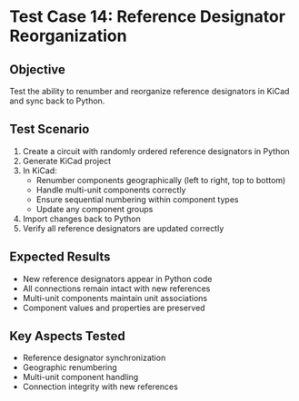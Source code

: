 # Test Case 14: Reference Designator Reorganization

## Objective
Test the ability to renumber and reorganize reference designators in KiCad and sync back to Python.

## Test Scenario
1. Create a circuit with randomly ordered reference designators in Python
2. Generate KiCad project
3. In KiCad:
   - Renumber components geographically (left to right, top to bottom)
   - Handle multi-unit components correctly
   - Ensure sequential numbering within component types
   - Update any component groups
4. Import changes back to Python
5. Verify all reference designators are updated correctly

## Expected Results
- New reference designators appear in Python code
- All connections remain intact with new references
- Multi-unit components maintain unit associations
- Component values and properties are preserved

## Key Aspects Tested
- Reference designator synchronization
- Geographic renumbering
- Multi-unit component handling
- Connection integrity with new references